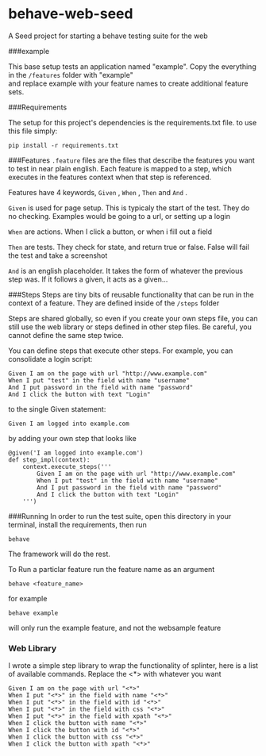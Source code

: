 behave-web-seed
===============

A Seed project for starting a behave testing suite for the web

###example

This base setup tests an application named "example". Copy the everything in the `/features` folder with "example"  
and replace example with your feature names to create additional feature sets.


###Requirements

The setup for this project's dependencies is the requirements.txt file. to use this file simply:

```
pip install -r requirements.txt
```

###Features
`.feature` files are the files that describe the features you want to test in near plain english. Each feature is
mapped to a step, which executes in the features context when that step is referenced.

Features have 4 keywords, `Given` , `When` , `Then` and `And` .

`Given` is used for page setup. This is typicaly the start of the test. They do no checking. Examples would be going to a url,
or setting up a login

`When` are actions. When I click a button, or when i fill out a field

`Then` are tests. They check for state, and return true or false. False will fail the test and take a screenshot

`And` is an english placeholder. It takes the form of whatever the previous step was. If it follows a given, it acts as a given...

###Steps
Steps are tiny bits of reusable functionality that can be run in the context of a feature. They are defined inside of the
`/steps` folder

Steps are shared globally, so even if you create your own steps file, you can still use the web library or steps defined in other
step files. Be careful, you cannot define the same step twice.

You can define steps that execute other steps. For example, you can consolidate a login script:  
```
Given I am on the page with url "http://www.example.com"
When I put "test" in the field with name "username"
And I put password in the field with name "password"
And I click the button with text "Login"
```
to the single Given statement:
```
Given I am logged into example.com
```
by adding your own step that looks like
```
@given('I am logged into example.com')
def step_impl(context):
    context.execute_steps('''
        Given I am on the page with url "http://www.example.com"
        When I put "test" in the field with name "username"
        And I put password in the field with name "password"
        And I click the button with text "Login"
    ''')
```

###Running
In order to run the test suite, open this directory in your terminal, install the requirements, then run 

``` 
behave
```

The framework will do the rest.

To Run a particlar feature run the feature name as an argument

```
behave <feature_name>
```
for example
```
behave example
```
will only run the example feature, and not the websample feature

### Web Library
I wrote a simple step library to wrap the functionality of splinter, here is a list of available commands.
Replace the <*> with whatever you want
```
Given I am on the page with url "<*>"
When I put "<*>" in the field with name "<*>"
When I put "<*>" in the field with id "<*>"
When I put "<*>" in the field with css "<*>"
When I put "<*>" in the field with xpath "<*>"
When I click the button with name "<*>"
When I click the button with id "<*>"
When I click the button with css "<*>"
When I click the button with xpath "<*>"
```
